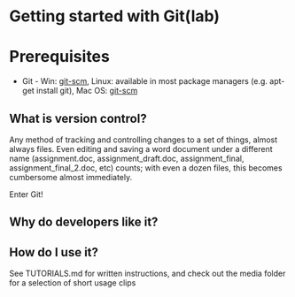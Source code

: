 # Getting started with Git(lab)

# Prerequisites
* Git - Win: [git-scm](https://git-scm.com/download/win), Linux: available in most package managers (e.g. apt-get install git), Mac OS: [git-scm](https://git-scm.com/download/mac)

## What is version control?
Any method of tracking and controlling changes to a set of things, almost always files. Even editing and saving a word document under a different name (assignment.doc, assignment_draft.doc, assignment_final, assignment_final_2.doc, etc) counts; with even a dozen files, this becomes cumbersome almost immediately.

Enter Git!


## Why do developers like it?

## How do I use it?
See TUTORIALS.md for written instructions, and check out the media folder for a selection of short usage clips